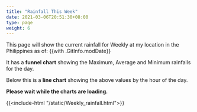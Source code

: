 ```yaml
---
title: "Rainfall This Week"
date: 2021-03-06T20:51:30+08:00
type: page
weight: 6
---
```

This page will show the current rainfall for Weekly at my location in the Philippines as of: {{with .GitInfo.modDate}}

It has a **funnel chart** showing the Maximum, Average and Minimum rainfalls for the day.

Below this is a **line chart** showing the above values by the hour of the day.

**Please wait while the charts are loading.**

{{<include-html "/static/Weekly_rainfall.html">}}
